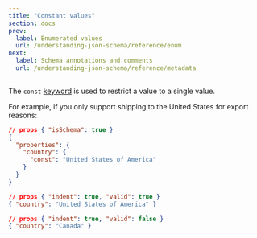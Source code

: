 ```yaml
---
title: "Constant values"
section: docs
prev: 
  label: Enumerated values
  url: /understanding-json-schema/reference/enum
next: 
  label: Schema annotations and comments
  url: /understanding-json-schema/reference/metadata
---
```


<Star label="New in draft 6" />

The `const` [keyword](../../learn/glossary#keyword) is used to restrict a value to a single value.

For example, if you only support shipping to the United States for
export reasons:

```json
// props { "isSchema": true }
{
  "properties": {
    "country": {
      "const": "United States of America"
    }
  }
}
```
```json
// props { "indent": true, "valid": true }
{ "country": "United States of America" }
```
```json
// props { "indent": true, "valid": false }
{ "country": "Canada" }
```
